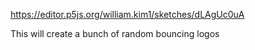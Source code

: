 https://editor.p5js.org/william.kim1/sketches/dLAgUc0uA

This will create a bunch of random bouncing logos

